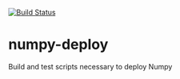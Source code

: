 [![Build Status](http://ci.sagrid.ac.za/buildStatus/icon?job=numpy-deploy)](http://ci.sagrid.ac.za/job/numpy-deploy)
# numpy-deploy
Build and test scripts necessary to deploy Numpy
